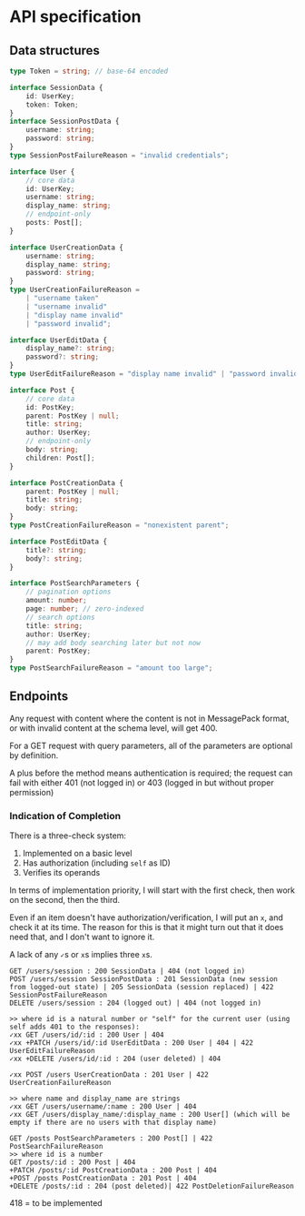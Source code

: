 # API specification

## Data structures

```ts
type Token = string; // base-64 encoded

interface SessionData {
	id: UserKey;
	token: Token;
}
interface SessionPostData {
	username: string;
	password: string;
}
type SessionPostFailureReason = "invalid credentials";

interface User {
	// core data
	id: UserKey;
	username: string;
	display_name: string;
	// endpoint-only
	posts: Post[];
}

interface UserCreationData {
	username: string;
	display_name: string;
	password: string;
}
type UserCreationFailureReason =
	| "username taken"
	| "username invalid"
	| "display name invalid"
	| "password invalid";

interface UserEditData {
	display_name?: string;
	password?: string;
}
type UserEditFailureReason = "display name invalid" | "password invalid";

interface Post {
	// core data
	id: PostKey;
	parent: PostKey | null;
	title: string;
	author: UserKey;
	// endpoint-only
	body: string;
	children: Post[];
}

interface PostCreationData {
	parent: PostKey | null;
	title: string;
	body: string;
}
type PostCreationFailureReason = "nonexistent parent";

interface PostEditData {
	title?: string;
	body?: string;
}

interface PostSearchParameters {
	// pagination options
	amount: number;
	page: number; // zero-indexed
	// search options
	title: string;
	author: UserKey;
	// may add body searching later but not now
	parent: PostKey;
}
type PostSearchFailureReason = "amount too large";
```

## Endpoints

Any request with content where the content is not in MessagePack format, or with invalid content at the schema level, will get 400.

For a GET request with query parameters, all of the parameters are optional by definition.

A plus before the method means authentication is required; the request can fail with either 401 (not logged in) or 403 (logged in but without proper permission)

### Indication of Completion

There is a three-check system:

1. Implemented on a basic level
2. Has authorization (including `self` as ID)
3. Verifies its operands

In terms of implementation priority, I will start with the first check, then work on the second, then the third.

Even if an item doesn't have authorization/verification, I will put an `x`, and check it at its time. The reason for this is that it might turn out that it does need that, and I don't want to ignore it.

A lack of any `✓`s or `x`s implies three `x`s.

```
GET /users/session : 200 SessionData | 404 (not logged in)
POST /users/session SessionPostData : 201 SessionData (new session from logged-out state) | 205 SessionData (session replaced) | 422 SessionPostFailureReason
DELETE /users/session : 204 (logged out) | 404 (not logged in)

>> where id is a natural number or "self" for the current user (using self adds 401 to the responses):
✓xx GET /users/id/:id : 200 User | 404
✓xx +PATCH /users/id/:id UserEditData : 200 User | 404 | 422 UserEditFailureReason
✓xx +DELETE /users/id/:id : 204 (user deleted) | 404

✓xx POST /users UserCreationData : 201 User | 422 UserCreationFailureReason

>> where name and display_name are strings
✓xx GET /users/username/:name : 200 User | 404
✓xx GET /users/display_name/:display_name : 200 User[] (which will be empty if there are no users with that display name)

GET /posts PostSearchParameters : 200 Post[] | 422 PostSearchFailureReason
>> where id is a number
GET /posts/:id : 200 Post | 404
+PATCH /posts/:id PostCreationData : 200 Post | 404
+POST /posts PostCreationData : 201 Post | 404
+DELETE /posts/:id : 204 (post deleted)| 422 PostDeletionFailureReason
```

418 = to be implemented
